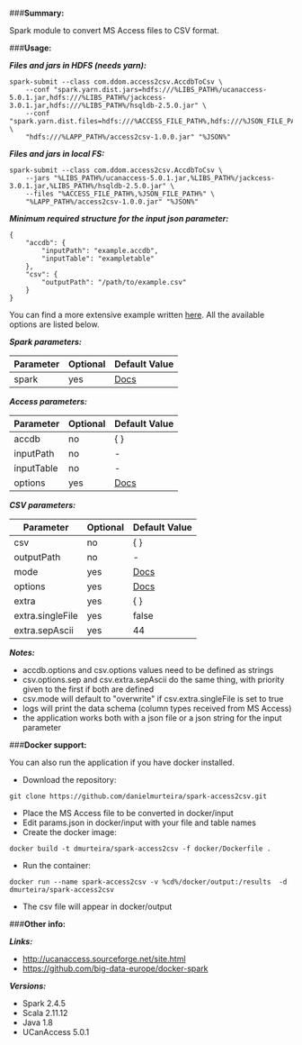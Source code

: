 ###**Summary:**

Spark module to convert MS Access files to CSV format.

###**Usage:**

***Files and jars in HDFS (needs yarn):***

```
spark-submit --class com.ddom.access2csv.AccdbToCsv \
    --conf "spark.yarn.dist.jars=hdfs:///%LIBS_PATH%/ucanaccess-5.0.1.jar,hdfs:///%LIBS_PATH%/jackcess-3.0.1.jar,hdfs:///%LIBS_PATH%/hsqldb-2.5.0.jar" \
    --conf "spark.yarn.dist.files=hdfs:///%ACCESS_FILE_PATH%,hdfs:///%JSON_FILE_PATH%" \
    "hdfs:///%LAPP_PATH%/access2csv-1.0.0.jar" "%JSON%"
```

***Files and jars in local FS:***

```
spark-submit --class com.ddom.access2csv.AccdbToCsv \
    --jars "%LIBS_PATH%/ucanaccess-5.0.1.jar,%LIBS_PATH%/jackcess-3.0.1.jar,%LIBS_PATH%/hsqldb-2.5.0.jar" \
    --files "%ACCESS_FILE_PATH%,%JSON_FILE_PATH%" \
    "%LAPP_PATH%/access2csv-1.0.0.jar" "%JSON%"
```

***Minimum required structure for the input json parameter:***

```
{
    "accdb": {
        "inputPath": "example.accdb",
        "inputTable": "exampletable"
    },
    "csv": {
        "outputPath": "/path/to/example.csv"
    }
}
```

You can find a more extensive example written [here](https://github.com/danielmurteira/spark-access2csv/blob/master/access2csv/src/main/resources/example_params.json). All the available options are listed below.

***Spark parameters:***

Parameter | Optional | Default Value
------------ | ------------- | -------------
spark | yes | [Docs](https://spark.apache.org/docs/latest/configuration.html)

***Access parameters:***

Parameter | Optional | Default Value
------------ | ------------- | -------------
accdb | no | { }
inputPath | no | -
inputTable | no | -
options | yes | [Docs](https://spark.apache.org/docs/latest/sql-data-sources-jdbc.html)

***CSV parameters:***

Parameter | Optional | Default Value
------------ | ------------- | -------------
csv | no | { }
outputPath | no | -
mode | yes | [Docs](https://spark.apache.org/docs/latest/api/java/org/apache/spark/sql/DataFrameWriter.html#mode-java.lang.String-)
options | yes | [Docs](https://spark.apache.org/docs/latest/api/java/org/apache/spark/sql/DataFrameWriter.html#csv-java.lang.String-)
extra | yes | { }
extra.singleFile | yes | false
extra.sepAscii | yes | 44

***Notes:***

- accdb.options and csv.options values need to be defined as strings
- csv.options.sep and csv.extra.sepAscii do the same thing, with priority given to the first if both are defined
- csv.mode will default to "overwrite" if csv.extra.singleFile is set to true
- logs will print the data schema (column types received from MS Access)
- the application works both with a json file or a json string for the input parameter

###**Docker support:**

You can also run the application if you have docker installed.
- Download the repository:
```
git clone https://github.com/danielmurteira/spark-access2csv.git
```
- Place the MS Access file to be converted in docker/input
- Edit params.json in docker/input with your file and table names
- Create the docker image:
```
docker build -t dmurteira/spark-access2csv -f docker/Dockerfile .
```
- Run the container:
```
docker run --name spark-access2csv -v %cd%/docker/output:/results  -d dmurteira/spark-access2csv
```
- The csv file will appear in docker/output

###**Other info:**

***Links:***
- http://ucanaccess.sourceforge.net/site.html
- https://github.com/big-data-europe/docker-spark

***Versions:***
- Spark 2.4.5
- Scala 2.11.12
- Java 1.8
- UCanAccess 5.0.1
